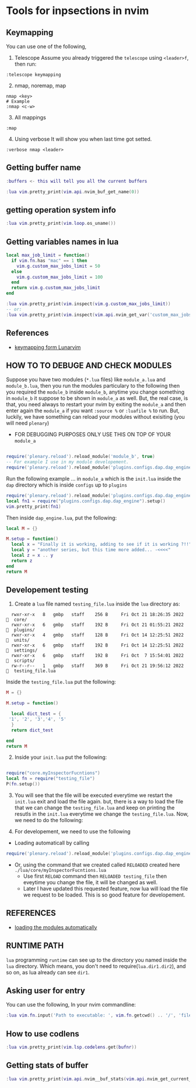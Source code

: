 # Tools for inpsections in nvim

## Keymapping
You can use one of the following,

1. Telescope
Assume you already triggered the `telescope` using `<leader>f`, then run:

```vim
:telescope keymapping
```

2. nmap, noremap, map
```vim
nmap <key>
# Example
:nmap <c-w>
```

3. All mappings

```vim
:map
```
4. Using verbose
It will show you when last time got setted.
```vim
:verbose nmap <leader>

```



## Getting buffer name

```lua
:buffers <- this will tell you all the current buffers

:lua vim.pretty_print(vim.api.nvim_buf_get_name(0))

```

## getting operation system info
```lua
:lua vim.pretty_print(vim.loop.os_uname())
```

## Getting variables names in lua


```lua
local max_job_limit = function()
  if vim.fn.has "mac" == 1 then
    vim.g.custom_max_jobs_limit = 50
  else
    vim.g.custom_max_jobs_limit = 100
  end
  return vim.g.custom_max_jobs_limit
end

:lua vim.pretty_print(vim.inspect(vim.g.custom_max_jobs_limit))
-- or:
:lua vim.pretty_print(vim.inspect(vim.api.nvim_get_var('custom_max_jobs_limit')))
```

## References
- [keymapping form Lunarvim](https://github.com/LunarVim/LunarVim/blob/rolling/lua/lvim/keymappings.lua)


## HOW TO TO DEBUGE AND CHECK MODULES

Suppose you have two modules (`*.lua` files) like
`module_a.lua` and `module_b.lua`, then you run the modules particulary to the following
then you required the `module_b` inside `module_b`,
anytime you change something in `module_b` it suppose to be shown in `module_a`
as well. But, the real case, is that, you need always to restart your nvim by
exiting the `module_a` and then enter again the `module_a` if you want `:source
%` or `:luafile %` to run. But, luckily, we have something can reload your modules without exisiting (you will need `plenary`)

- FOR DEBUGGING PURPOSES ONLY USE THIS ON TOP OF YOUR `module_a`
```lua

require('plenary.reload').reload_module('module_b', true)
-- For example I use in my module developement.
require('plenary.reload').reload_module('plugins.configs.dap.dap_engine', true)

```

Run the following example ...
in `module_a` which is the `init.lua` inside the `dap` directory which is inside `configs` up to `plugins`
```lua
require('plenary.reload').reload_module('plugins.configs.dap.dap_engine', true)
local fn1 = require("plugins.configs.dap.dap_engine").setup()
vim.pretty_print(fn1)
```
Then inside `dap_engine.lua`, put the following:

```lua
local M = {}

M.setup = function()
  local x = "Finally it is working, adding to see if it is working ?!!"
  local y = "another series, but this time more added... -<<<<"
  local z = x .. y
  return z
end
return M

```

## Developement testing
1. Create a `lua` file named `testing_file.lua` inside the `lua` directory as:

```shell
  rwxr-xr-x   8   gmbp   staff    256 B     Fri Oct 21 18:26:35 2022    core/
  rwxr-xr-x   6   gmbp   staff    192 B     Fri Oct 21 01:55:21 2022    plugins/
  rwxr-xr-x   4   gmbp   staff    128 B     Fri Oct 14 12:25:51 2022    units/
  rwxr-xr-x   6   gmbp   staff    192 B     Fri Oct 14 12:25:51 2022    settings/
  rwxr-xr-x   6   gmbp   staff    192 B     Fri Oct  7 15:54:01 2022    scripts/
  rw-r--r--   1   gmbp   staff    369 B     Fri Oct 21 19:56:12 2022    testing_file.lua
```
Inside the `testing_file.lua` put the following:
```lua
M = {}

M.setup = function()

  local dict_test = {
 '1', '2', '3','4', '5'
  }
  return dict_test

end
return M

```
2. Inside your `init.lua` put the following:

```lua

require("core.myInspectorFucntions")
local fn = require("testing_file")
P(fn.setup())
```
3. You will see that the file will be executed everytime we restart the `init.lua` exit and load the file again.
but, there is a way to load the file that we can change the `testing_file.lua`
and keep on printing the resutls in the `init.lua` everytime we change the
`testing_file.lua`. Now, we need to do the following:

4. For developement, we need to use the following
- Loading automaticall by calling
```lua
require('plenary.reload').reload_module('plugins.configs.dap.dap_engine', true)

```
- Or, using the command that we created called `RELOADED` created here `./lua/core/myInspectorFucntions.lua`
    - Use first `RELOAD` command then `RELOADED testing_file` then eveytime you change the file, it will be changed as well.
    - Later I have updated this requested feature, now lua will load the file we request to be loaded. This is so good feature for developement.



## REFERENCES
- [loading the modules automatically ](https://www.reddit.com/r/neovim/comments/jxub94/reload_lua_config/)

## RUNTIME PATH
`lua` programming `runtime`  can see up to the directory you named inside the
`lua` directory. Which means, you don't need to require(`lua.dir1.dir2`), and so on, as lua already can see `dir1`.



## Asking user for entry
You can use the following, In your nvim commandline:
```lua
:lua vim.fn.input('Path to executable: ', vim.fn.getcwd() .. '/', 'file')
```
## How to use codlens

```lua
:lua vim.pretty_print(vim.lsp.codelens.get(bufnr))
```
## Getting stats of buffer

```lua
:lua vim.pretty_print(vim.api.nvim__buf_stats(vim.api.nvim_get_current_buf()))
```
